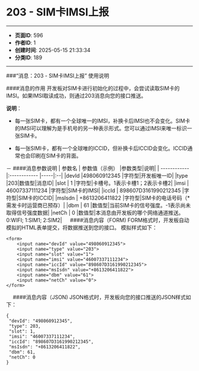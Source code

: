 # 203 - SIM卡IMSI上报

---
- **页面ID**: 596
- **作者ID**: 1
- **创建时间**: 2025-05-15 21:33:34
- **分类ID**: 189
---

###“消息：203 - SIM卡IMSI上报” 使用说明

####消息的作用
开发板对SIM卡进行初始化的过程中，会尝试读取SIM卡的IMSI。如果IMSI取读成功，则通过203消息向您的接口推送。

**说明**：
- 每一张SIM卡，都有一个全球唯一的IMSI，补换卡后IMSI也不会变化。SIM卡的IMSI可以理解为是手机号的另一种表示形式。您可以通过IMSI来唯一标识一张SIM卡。

- 每一张SIMI卡，都有一个全球唯的ICCID，但补换卡后ICCID会变化。ICCID通常也会印刷在SIM卡的背面。

－
####消息参数说明
 | 参数名  | 参数值（示例）  |参数类型|说明|
| ------------ |:------------ |-----|:--|
|devId |498060912345 |字符型|开发板唯一ID|
|type |203|数值型|消息ID|
|slot  | 1 |字符型|卡槽号。1表示卡槽1；2表示卡槽2|
|imsi  | 46007337111234 |字符型|SIM卡的IMSI|
|iccId  | 898607D3161990212345 |字符型|SIM卡的ICCID|
|msIsdn  | +8613206411822 |字符型|SIM卡的电话号码（*需发卡时运营商已预存）|
|dbm | 61  |数值型|当前SIM卡的信号强度。-1表示尚未取得信号强度数据|
|netCh  | 0 |数值型|本消息由开发板的哪个网络通道推送。0:WIFI; 1:SIM1; 2:SIM2|
　
####消息内容（FORM)
FORM格式时，开发板自动模拟的HTML表单提交，将数据推送到您的接口。
模拟样式如下：
```
<form>
	<input name="devId" value="498060912345">
	<input name="type" value="203">
	<input name="slot" value="1">
	<input name="imsi" value="46007337111234">
	<input name="iccId" value="898607D3161990212345">
	<input name="msIsdn" value="+8613206411822">
	<input name="dbm" value="61">
	<input name="netCh" value="0">
</form>
```
　
####消息内容（JSON)
JSON格式时，开发板向您的接口推送的JSON样式如下：
 ``` 
 {
  "devId": "498060912345",
  "type": 203,
  "slot": 1,
  "imsi": "46007337111234",
  "iccId": "898607D3161990212345",
  "msIsdn": "+8613206411822",
  "dbm": 61,
  "netCh": 0
} 
 ```




